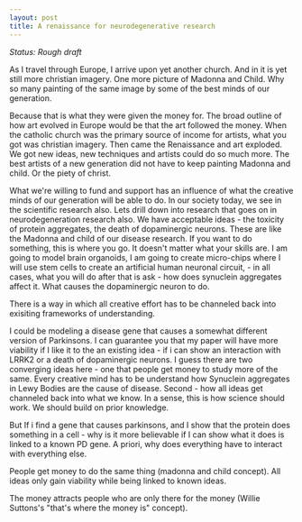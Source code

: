 ```yaml
---
layout: post
title: A renaissance for neurodegenerative research
---
```


*Status: Rough draft*


As I travel through Europe, I arrive upon yet another church. And in it is yet still more christian imagery. One more picture of Madonna and Child. Why so many painting of the same image by some of the best minds of our generation. 

Because that is what they were given the money for. The broad outline of how art evolved in Europe would be that the art followed the money. When the catholic church was the primary source of income for artists, what you got was christian imagery. Then came the Renaissance and art exploded. We got new ideas, new techniques and artists could do so much more. The best artists of a new generation did not have to keep painting Madonna and child. Or the piety of christ. 

What we're willing to fund and support has an influence of what the creative minds of our generation will be able to do. In our society today, we see in the scientific research also. Lets drill down into research that goes on in neurodegeneration research also. We have acceptable ideas - the toxicity of protein aggregates, the death of dopaminergic neurons. These are like the Madonna and child of our disease research. If you want to do something, this is where you go. It doesn't matter what your skills are. I am going to model brain organoids, I am going to create micro-chips where I will use stem cells to create an artificial human neuronal circuit, - in all cases, what you will do after that is ask - how does synuclein aggregates affect it. What causes the dopaminergic neuron to do. 

There is a way in which all creative effort has to be channeled back into exisiting frameworks of understanding. 

I could be modeling a disease gene that causes a somewhat different version of Parkinsons. I can guarantee you that my paper will have more viability if I like it to the an existing idea - if i can show an interaction with LRRK2 or a death of dopaminergic neurons. 
I guess there are two converging ideas here - one that people get money to study more of the same. Every creative mind has to be understand how Synuclein aggregates in Lewy Bodies are the cause of disease. Second - how all ideas get channeled back into what we know. In a sense, this is how science should work. We should build on prior knowledge. 

But If i find a gene that causes parkinsons, and I show that the protein does something in a cell - why is it more believable if I can show what it does is linked to a known PD gene. A priori, why does everything have to interact with everything else.

People get money to do the same thing (madonna and child concept). 
All ideas only gain viability while being linked to known ideas. 

The money attracts people who are only there for the money (Willie Suttons's "that's where the money is" concept). 

